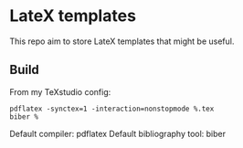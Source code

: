 # LateX templates

This repo aim to store LateX templates that might be useful.

## Build
From my TeXstudio config:
```
pdflatex -synctex=1 -interaction=nonstopmode %.tex
biber %
```

Default compiler: pdflatex
Default bibliography tool: biber
